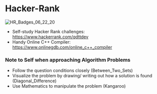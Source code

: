# Hacker-Rank

![HR_Badges_06_22_20](https://user-images.githubusercontent.com/56989578/85307389-b5ea9380-b464-11ea-900c-feafba8d18e4.jpg)

* Self-study Hacker Rank challenges: https://www.hackerrank.com/qdttdev
* Handy Online C++ Compiler: https://www.onlinegdb.com/online_c++_compiler

### Note to Self when approaching Algorithm Problems
* Follow the question conditions closely (Between_Two_Sets)
* Visualize the problem by drawing/ writing out how a solution is found (Diagonal_Difference)
* Use Mathematics to manipulate the problem (Kangaroo)
